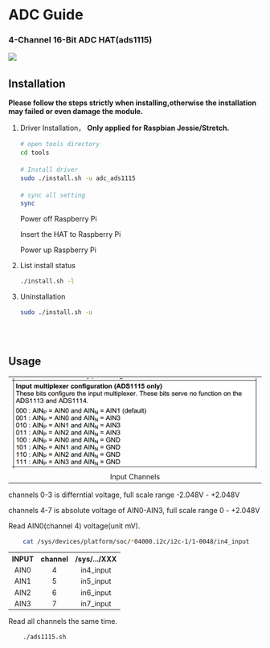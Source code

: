 # ADC Guide
### 4-Channel 16-Bit ADC HAT(ads1115)
![](https://www.seeedstudio.com/media/catalog/product/cache/ef3164306500b1080e8560b2e8b5cc0f/p/e/perspective_3.jpg)

## Installation
**Please follow the steps strictly when installing,otherwise the installation may failed or even damage the module.**

1. Driver Installation，  **Only applied for Raspbian Jessie/Stretch.**

   ```bash
   # open tools directory
   cd tools

   # Install driver
   sudo ./install.sh -u adc_ads1115

   # sync all setting
   sync
   ```
   Power off Raspberry Pi

   Insert the HAT to Raspberry Pi

   Power up Raspberry Pi

2. List install status
   ```bash
   ./install.sh -l
   ```
3. Uninstallation
   ```bash
   sudo ./install.sh -u
   ```


<br><br>
## Usage

<div align="left">
<table style="border-style:none; border-width:0px;">
<tr align="center">
  <td>
    <img src="../images/ads1115-channels.png">
  </td>
</tr>
<tr align="center">
  <td>
    Input Channels
  </td>
</tr>
</table>

channels 0-3 is differntial voltage, full scale range -2.048V - +2.048V 

channels 4-7 is absolute voltage of AIN0-AIN3, full scale range 0 - +2.048V

Read AIN0(channel 4) voltage(unit mV).
```bash
    cat /sys/devices/platform/soc/*04000.i2c/i2c-1/1-0048/in4_input
```
<div>
        <table border="0">
	  <tr align="center">
	    <th>INPUT</th>
	    <th>channel</th>
	    <th>/sys/.../XXX</th>
	  </tr>
	  <tr align="center">
	    <td>AIN0</td>
	    <td>4</td>
	    <td>in4_input</td>
	  </tr>
	  <tr align="center">
	    <td>AIN1</td>
	    <td>5</td>
	    <td>in5_input</td>
	  </tr>
	  <tr align="center">
	    <td>AIN2</td>
	    <td>6</td>
	    <td>in6_input</td>
	  </tr>
	  <tr align="center">
	    <td>AIN3</td>
	    <td>7</td>
	    <td>in7_input</td>
	  </tr>
	</table>
</div>

Read all channels the same time.
```bash
    ./ads1115.sh
```
